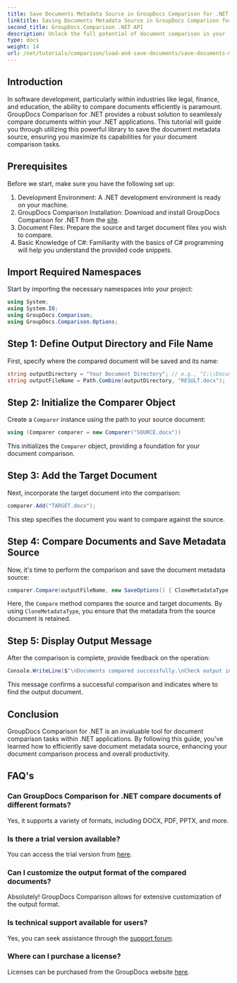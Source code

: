 ```yaml
---
title: Save Documents Metadata Source in GroupDocs Comparison for .NET
linktitle: Saving Documents Metadata Source in GroupDocs Comparison for .NET
second_title: GroupDocs.Comparison .NET API
description: Unlock the full potential of document comparison in your .NET applications by leveraging GroupDocs Comparison for .NET. This step-by-step tutorial walks you through comparing documents effortlessly, while focusing on saving document metadata source.
type: docs
weight: 14
url: /net/tutorials/comparison/load-and-save-documents/save-documents-metadata-source/
---
```

## Introduction

In software development, particularly within industries like legal, finance, and education, the ability to compare documents efficiently is paramount. GroupDocs Comparison for .NET provides a robust solution to seamlessly compare documents within your .NET applications. This tutorial will guide you through utilizing this powerful library to save the document metadata source, ensuring you maximize its capabilities for your document comparison tasks.

## Prerequisites

Before we start, make sure you have the following set up:

1. Development Environment: A .NET development environment is ready on your machine.
2. GroupDocs Comparison Installation: Download and install GroupDocs Comparison for .NET from the [site](https://releases.groupdocs.com/comparison/net/).
3. Document Files: Prepare the source and target document files you wish to compare.
4. Basic Knowledge of C#: Familiarity with the basics of C# programming will help you understand the provided code snippets.

## Import Required Namespaces

Start by importing the necessary namespaces into your project:

```csharp
using System;
using System.IO;
using GroupDocs.Comparison;
using GroupDocs.Comparison.Options;
```

## Step 1: Define Output Directory and File Name

First, specify where the compared document will be saved and its name:

```csharp
string outputDirectory = "Your Document Directory"; // e.g., "C:\\Documents"
string outputFileName = Path.Combine(outputDirectory, "RESULT.docx");
```

## Step 2: Initialize the Comparer Object

Create a `Comparer` instance using the path to your source document:

```csharp
using (Comparer comparer = new Comparer("SOURCE.docx"))
```
This initializes the `Comparer` object, providing a foundation for your document comparison.

## Step 3: Add the Target Document

Next, incorporate the target document into the comparison:

```csharp
comparer.Add("TARGET.docx");
```
This step specifies the document you want to compare against the source.

## Step 4: Compare Documents and Save Metadata Source

Now, it's time to perform the comparison and save the document metadata source:

```csharp
comparer.Compare(outputFileName, new SaveOptions() { CloneMetadataType = MetadataType.Source });
```
Here, the `Compare` method compares the source and target documents. By using `CloneMetadataType`, you ensure that the metadata from the source document is retained.

## Step 5: Display Output Message

After the comparison is complete, provide feedback on the operation:

```csharp
Console.WriteLine($"\nDocuments compared successfully.\nCheck output in {outputDirectory}.");
```
This message confirms a successful comparison and indicates where to find the output document.

## Conclusion

GroupDocs Comparison for .NET is an invaluable tool for document comparison tasks within .NET applications. By following this guide, you've learned how to efficiently save document metadata source, enhancing your document comparison process and overall productivity.

## FAQ's

### Can GroupDocs Comparison for .NET compare documents of different formats?

Yes, it supports a variety of formats, including DOCX, PDF, PPTX, and more.

### Is there a trial version available?

You can access the trial version from [here](https://releases.groupdocs.com/).

### Can I customize the output format of the compared documents?

Absolutely! GroupDocs Comparison allows for extensive customization of the output format.

### Is technical support available for users?

Yes, you can seek assistance through the [support forum](https://forum.groupdocs.com/c/comparison/12).

### Where can I purchase a license?

Licenses can be purchased from the GroupDocs website [here](https://purchase.groupdocs.com/buy).
